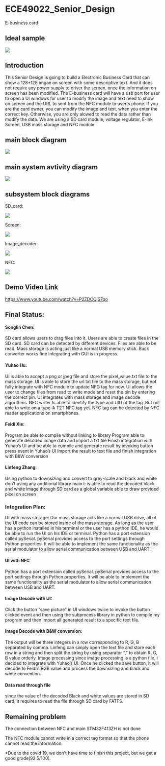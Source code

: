 # ECE49022_Senior_Design
E-business card

## Ideal sample

![](images/sample.jpg)

## Introduction
This Senior Design is going to build a Electronic Business Card that can show a 128*128 imgae on screen with some descriptive text.
And it does not require any power supply to driver the screen, once the information on screen has been modified. The E-business card
will have a usb port for user to open a UI windows for user to modify the image and text need to show on screen and the URL to sent
from the NFC module to user's phone. If you are the card owner, you can modify the image and text, when you enter the correct key. Otherwise,
you are only alowed to read the data rather than modify the data. We are using a SD card module, voltage regulator, E-ink Screen, USB mass storage
and NFC module.

## main block diagram
![](images/Main_block_diagram.png)

## main system avtivity diagram
![](images/system_activity_diagram.png)

## subsystem block diagrams

SD_card:

![](images/SD_card_block_diagram.png)

Screen:

![](images/screen_imageProcessing_block_diagram.png)

Image_decoder:

![](images/image_decoder.jpg)

NFC:

![](images/NFC_block_diagram.PNG)

## Demo Video Link
https://www.youtube.com/watch?v=P2ZDCQjS7qo

## Final Status: 
#### Songlin Chen:
SD card allows users to drag files into it.
Users are able to create files in the SD card. 
SD card can be detected by different devices. 
Files are able to be read. 
Mass storage is acting just like a normal USB memory stick.
Buck converter works fine
Integrating with GUI is in progress. 
#### Yuhao Hu:
UI is able to accept a png or jpeg file and store the pixel_value.txt file to the mass storage.
UI is able to store the url.txt file to the mass storage, but not fully integrate with NFC module to update NFG tag for now. 
 UI allows the user to change files from read to write mode and reset the pin by entering the correct pin.
UI integrates with mass storage and image decode algorithms. 
NFC writer Is able to identify the type and UID of the tag. But not able to write on a type-A T2T NFC tag yet. 
NFC tag can be detected by NFC reader applications on smartphones. 
#### Feidi Xie:
Program be able to compile without linking to library
Program able to generate decoded image data and import a txt file
Finish integration with Yuhao’s UI and be able to compile and generate result by invoking button press event in Yuhao’s UI
Import the result to text file and finish integration with B&W conversion
#### Linfeng Zhang:
Using python to downsizing and convert to grey-scale and black and white
don’t using any additional library
main.c is able to read the decoded black and white image through SD card as a global variable
able to draw provided pixel on screen

### Integration Plan:
UI with mass storage: 
Our mass storage acts like a normal USB drive, all of the UI code can be stored inside of the mass storage. As long as the user has a python installed in his terminal or the user has a python IDE, he would be able to run the UI on his IDE or terminal.
Python has a port extension called pySerial. pySerial provides access to the port settings through Python properties. It will be able to implement the same functionality as the serial modulator to allow serial communication between USB and UART. 


#### UI with NFC
Python has a port extension called pySerial. pySerial provides access to the port settings through Python properties. It will be able to implement the same functionality as the serial modulator to allow serial communication between USB and UART. 

#### Image Decode with UI:
Click the button “save picture” in UI windows twice to invoke the button clicked event and then using the subprocess library in python to compile my program and then import all generated result to a specific text file.


#### Image Decode with B&W conversion:
The output will be three integers in a row corresponding to R, G, B separated by comma. Linfeng can simply open the text file and store each row in a string and then split the string by using separator “,” to obtain R, G, B value orderly.
Image processing 
since image processing is a python file, i decided to integrate with Yuhao’s UI. Once he clicked the save button, it will decode to Feidi’s RGB value and process the downsizing and black and white convention.

#### Data read through file
since the value of the decoded Black and white values are stored in SD card, it requires to read the file through SD card by FATFS.


## Remaining problem
The connection between NFC and main STM32F413ZH is not done

The NFC module cannot write in a correct tag format so that the phone cannot read the information.

*Due to the covid 19, we don't have time to finish this project, but we get a good grade(92.5/100).

